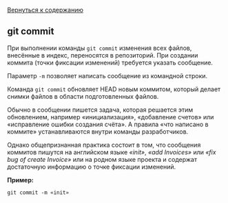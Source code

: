 [Вернуться к содержанию](readme.md)

## git commit

При выполнении команды ```git commit``` изменения всех файлов, внесённые в индекс, переносятся в репозиторий. При создании коммита (точки фиксации изменений) требуется указать сообщение.

Параметр ```-m``` позволяет написать сообщение из командной строки.

Команда ```git commit``` обновляет HEAD новым коммитом, который делает снимки файлов в области подготовленных файлов.

Обычно в сообщении пишется задача, которая решается этим обновлением, например «инициализация», «добавление счетов» или «исправление ошибки создания счёта». А правила «что написано в коммите» устанавливаются внутри команды разработчиков.

Однако общепризнанная практика состоит в том, что сообщения коммитов пишутся на английском языке *«init»*, *«add Invoices»* или *«fix bug of create Invoice»* или на родном языке проекта и содержат достаточную информацию о точке фиксации изменений.

**Пример:**

```bash= 
git commit -m «init»
```